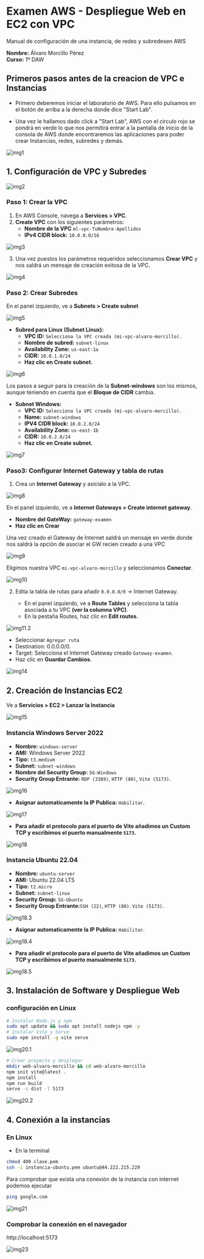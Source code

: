 # Examen AWS - Despliegue Web en EC2 con VPC

Manual de configuración de una instancia, de redes y subredesen AWS

**Nombre:** Álvaro Morcillo Pérez  
**Curso:** 1º DAW 

## Primeros pasos antes de la creacion de VPC e Instancias

- Primero deberemos iniciar el laboratorio de AWS. Para ello pulsamos en el botón de arriba a la derecha donde dice "Start Lab".

- Una vez le hallamos dado click a "Start Lab", AWS con el circulo rojo se pondrá en verde lo que nos permitirá entrar a la pantalla de inicio de la consola de AWS donde encontraremos las aplicaciones para poder crear Instancias, redes, subredes y demás.

![img1](./images/img1.png)

## 1. Configuración de VPC y Subredes

![img2](./images/img2.png)

### Paso 1: Crear la VPC

1. En AWS Console, navega a **Services > VPC**.
2. **Create VPC** con los siguientes parámetros:
   - **Nombre de la VPC** `ml-vpc-TuNombre-Apellidos`
   - **IPv4 CIDR block:** `10.0.0.0/16`

![img3](./images/img3.png)

3. Una vez puestos los parámetros requeridos seleccionamos **Crear VPC** y nos saldrá un mensaje de creación exitosa de la VPC.

![img4](./images/img4.png)

### Paso 2: Crear Subredes

En el panel izquierdo, ve a **Subnets > Create subnet**

![img5](./images/img5.png)

- **Subred para Linux (Subnet Linux):**
  - **VPC ID:** `Selecciona la VPC creada (mi-vpc-alvaro-morcillo).`
  - **Nombre de subred:** `subnet-linux`
  - **Availability Zone:** `us-east-1a`
  - **CIDR:** `10.0.1.0/24`
  - **Haz clic en Create subnet.**
  
![img6](./images/img6.png)

Los pasos a seguir para la creación de la **Subnet-windows** son los mismos, aunque teniendo en cuenta que el **Bloque de CIDR** cambia.

- **Subnet Windows:**
  - **VPC ID:** `Selecciona la VPC creada (mi-vpc-alvaro-morcillo).`
  - **Name:** `subnet-windows`
  - **IPV4 CIDR block:** `10.0.2.0/24`
  - **Availability Zone:** `us-east-1b`
  - **CIDR:** `10.0.2.0/24`
  - **Haz clic en Create subnet.**

![img7](./images/img7.png)

 ### Paso3: Configurar Internet Gateway y tabla de rutas

1. Crea un **Internet Gateway** y asícialo a la VPC.

![img8](./images/img8.png)

En el panel izquierdo, ve a **Internet Gateways > Create internet gateway**.

- **Nombre del GateWay:** `gateway-examen`
- **Haz clic en Crear**

Una vez creado el Gateway de Internet saldrá un mensaje en verde donde nos saldrá la opción de asociar el GW recien creado a una VPC

![img9](./images/img9.png)

Eligimos nuestra VPC `mi-vpc-alvaro-morcillo` y seleccionamos **Conectar**.

![img10](./images/img10.png)

2. Edita la tabla de rutas para añadir `0.0.0.0/0` → Internet Gateway.

   - En el panel izquierdo, ve a **Route Tables** y selecciona la tabla asociada a tu VPC **(ver la columna VPC)**.
   - En la pestaña Routes, haz clic en **Edit routes**.

![img11.2](./images/img11.2.png)

- Seleccionar `Agregar ruta`
- Destination: 0.0.0.0/0.
- Target: Selecciona el Internet Gateway creado `Gateway-examen`.
- Haz clic en **Guardar Cambios**.

![img14](./images/img14.png)

## 2. Creación de Instancias EC2

Ve a **Servicios > EC2 > Lanzar la Instancia**

![img15](./images/img15.png)

### Instancia Windows Server 2022
- **Nombre:** `windows-server`
- **AMI:** Windows Server 2022
- **Tipo:** `t3.medium`
- **Subnet:** `subnet-windows`
- **Nombre del Security Group:** `SG-Windows`
- **Security Group Entrante:** `RDP (3389)`, `HTTP (80)`, `Vite (5173)`.

![img16](./images/img16.png)

- **Asignar automaticamente la IP Publica:** `Habilitar`.

![img17](./images/img17.png)

- **Para añadir el protocolo para el puerto de Vite añadimos un **Custom TCP** y escribimos el puerto manualmente `5173`.**

![img18](./images/img18.2.png)

### Instancia Ubuntu 22.04
- **Nombre:** `ubuntu-server`
- **AMI:** Ubuntu 22.04 LTS
- **Tipo:** `t2.micro`
- **Subnet:** `subnet-linux`
- **Security Group:** `SG-Ubuntu` 
- **Security Group Entrante:**`SSH (22)`, `HTTP (80)`. `Vite (5173)`.

![img18.3](./images/img18.3.png)

- **Asignar automaticamente la IP Publica:** `Habilitar`.

![img18.4](./images/img18.4.png)

- **Para añadir el protocolo para el puerto de Vite añadimos un **Custom TCP** y escribimos el puerto manualmente `5173`.**

![img18.5](./images/img18.5.png)

## 3. Instalación de Software y Despliegue Web

### configuración en Linux

```bash
# Instalar Node.js y npm
sudo apt update && sudo apt install nodejs npm -y
# Instalar Vite y Serve
sudo npm install -g vite serve
```

![img20.1](./images/img20.1.png)

```bash
# Crear proyecto y desplegar
mkdir web-alvaro-morcillo && cd web-alvaro-morcillo
npm init vite@latest .
npm install
npm run build
serve -s dist -l 5173
```
![img20.2](./images/img20.2.png)

## 4. Conexión a la instancias

### En Linux

- En la terminal

```bash
chmod 400 clave.pem
ssh -i instancia-ubuntu.pem ubuntu@44.222.215.229
```
Para comprobar que exista una conexión de la instancia con internet podemos ejecutar
```bash 
ping google.com
```

![img21](./images/img21.png)


### Comprobar la conexión en el navegador

http://localhost:5173

![img23](./images/img23.png)